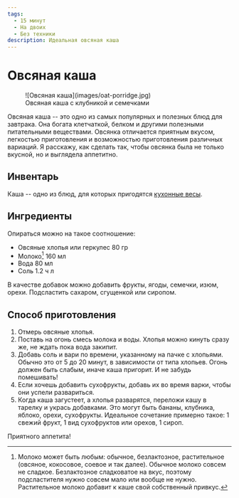 ```yaml
---
tags:
  - 15 минут
  - На двоих
  - Без техники
description: Идеальная овсяная каша
---
```

# Овсяная каша

<figure markdown="span">
  ![Овсяная каша](images/oat-porridge.jpg)
  <figcaption>Овсяная каша с клубникой и семечками</figcaption>
</figure>

Овсяная каша -- это одно из самых популярных и полезных блюд для завтрака. Она богата клетчаткой, белком и другими полезными питательными веществами. Овсянка отличается приятным вкусом, легкостью приготовления и возможностью приготовления различных вариаций. Я расскажу, как сделать так, чтобы овсянка была не только вкусной, но и выглядела аппетитно.

## Инвентарь

Каша -- одно из блюд, для которых пригодятся [кухонные весы](../blog/posts/kitchen-equipment.md#кухонные-весы).

## Ингредиенты

Опираться можно на такое соотношение:

- Овсяные хлопья или геркулес 80 гр
- Молоко[^1] 160 мл
- Вода 80 мл
- Соль 1.2 ч л

В качестве добавок можно добавить фрукты, ягоды, семечки, изюм, орехи. Подсластить сахаром, сгущенкой или сиропом.

## Способ приготовления

1. Отмерь овсяные хлопья.
1. Поставь на огонь смесь молока и воды. Хлопья можно кинуть сразу же, не ждать пока вода закипит.
1. Добавь соль и вари по времени, указанному на пачке с хлопьями. Обычно это от 5 до 20 минут, в зависимости от типа хлопьев. Огонь должен быть слабым, иначе каша пригорит. И не забудь помешивать!
1. Если хочешь добавить сухофрукты, добавь их во время варки, чтобы они успели развариться. 
1. Когда каша загустеет, а хлопья разварятся, переложи кашу в тарелку и укрась добавками. Это могут быть бананы, клубника, яблоко, орехи, сухофрукты. Идеальное сочетание примерно такое: 1 свежий фрукт, 1 вид сухофруктов или орехов, 1 сироп.

Приятного аппетита!

[^1]: Молоко может быть любым: обычное, безлактозное, растительное (овсяное, кокосовое, соевое и так далее). Обычное молоко совсем не сладкое. Безлактозное сладковатое на вкус, поэтому подсластителя нужно совсем мало или вообще не нужно. Растительное молоко добавит к каше свой собственный привкус.